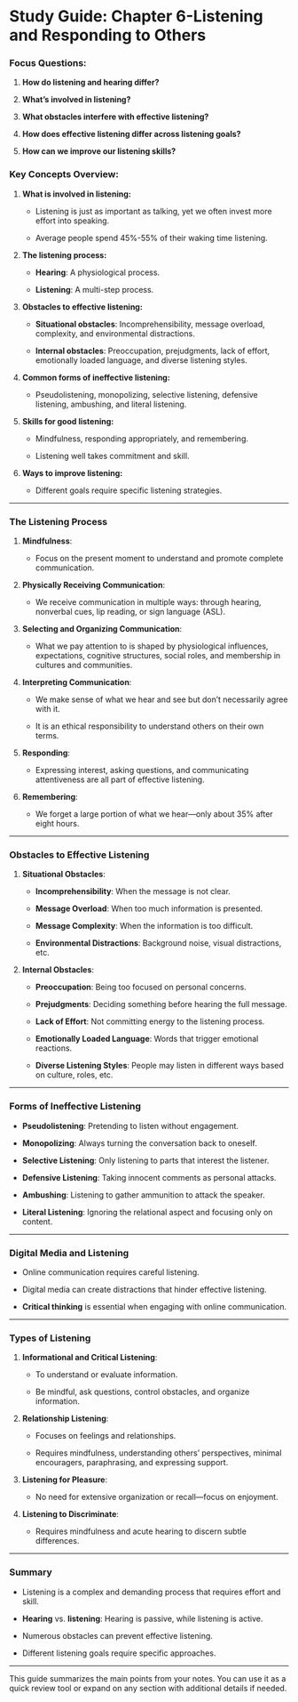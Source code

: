 # Study Guide: Chapter 6-Listening and Responding to Others


  

### Focus Questions: 

1. **How do listening and hearing differ?** 

2. **What’s involved in listening?** 

3. **What obstacles interfere with effective listening?** 

4. **How does effective listening differ across listening goals?** 

5. **How can we improve our listening skills?** 

  

### Key Concepts Overview: 

1. **What is involved in listening:** 

   - Listening is just as important as talking, yet we often invest more effort into speaking. 

   - Average people spend 45%-55% of their waking time listening. 

  

2. **The listening process:** 

   - **Hearing**: A physiological process. 

   - **Listening**: A multi-step process. 

  

3. **Obstacles to effective listening:** 

   - **Situational obstacles**: Incomprehensibility, message overload, complexity, and environmental distractions. 

   - **Internal obstacles**: Preoccupation, prejudgments, lack of effort, emotionally loaded language, and diverse listening styles. 

  

4. **Common forms of ineffective listening:** 

   - Pseudolistening, monopolizing, selective listening, defensive listening, ambushing, and literal listening. 

  

5. **Skills for good listening:** 

   - Mindfulness, responding appropriately, and remembering. 

   - Listening well takes commitment and skill. 

  

6. **Ways to improve listening:** 

   - Different goals require specific listening strategies. 

  

--- 

  

### **The Listening Process** 

  

1. **Mindfulness**: 

   - Focus on the present moment to understand and promote complete communication. 

  

2. **Physically Receiving Communication**: 

   - We receive communication in multiple ways: through hearing, nonverbal cues, lip reading, or sign language (ASL). 

  

3. **Selecting and Organizing Communication**: 

   - What we pay attention to is shaped by physiological influences, expectations, cognitive structures, social roles, and membership in cultures and communities. 

  

4. **Interpreting Communication**: 

   - We make sense of what we hear and see but don’t necessarily agree with it. 

   - It is an ethical responsibility to understand others on their own terms. 

  

5. **Responding**: 

   - Expressing interest, asking questions, and communicating attentiveness are all part of effective listening. 

  

6. **Remembering**: 

   - We forget a large portion of what we hear—only about 35% after eight hours. 

  

--- 

  

### **Obstacles to Effective Listening** 

1. **Situational Obstacles**: 

   - **Incomprehensibility**: When the message is not clear. 

   - **Message Overload**: When too much information is presented. 

   - **Message Complexity**: When the information is too difficult. 

   - **Environmental Distractions**: Background noise, visual distractions, etc. 

  

2. **Internal Obstacles**: 

   - **Preoccupation**: Being too focused on personal concerns. 

   - **Prejudgments**: Deciding something before hearing the full message. 

   - **Lack of Effort**: Not committing energy to the listening process. 

   - **Emotionally Loaded Language**: Words that trigger emotional reactions. 

   - **Diverse Listening Styles**: People may listen in different ways based on culture, roles, etc. 

  

--- 

  

### **Forms of Ineffective Listening** 

- **Pseudolistening**: Pretending to listen without engagement. 

- **Monopolizing**: Always turning the conversation back to oneself. 

- **Selective Listening**: Only listening to parts that interest the listener. 

- **Defensive Listening**: Taking innocent comments as personal attacks. 

- **Ambushing**: Listening to gather ammunition to attack the speaker. 

- **Literal Listening**: Ignoring the relational aspect and focusing only on content. 

  

--- 

  

### **Digital Media and Listening** 

- Online communication requires careful listening. 

- Digital media can create distractions that hinder effective listening. 

- **Critical thinking** is essential when engaging with online communication. 

  

--- 

  

### **Types of Listening** 

1. **Informational and Critical Listening**: 

   - To understand or evaluate information. 

   - Be mindful, ask questions, control obstacles, and organize information. 

  

2. **Relationship Listening**: 

   - Focuses on feelings and relationships. 

   - Requires mindfulness, understanding others’ perspectives, minimal encouragers, paraphrasing, and expressing support. 

  

3. **Listening for Pleasure**: 

   - No need for extensive organization or recall—focus on enjoyment. 

  

4. **Listening to Discriminate**: 

   - Requires mindfulness and acute hearing to discern subtle differences. 

  

--- 

  

### **Summary** 

- Listening is a complex and demanding process that requires effort and skill. 

- **Hearing** vs. **listening**: Hearing is passive, while listening is active. 

- Numerous obstacles can prevent effective listening. 

- Different listening goals require specific approaches. 

  

--- 

  

This guide summarizes the main points from your notes. You can use it as a quick review tool or expand on any section with additional details if needed. 